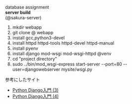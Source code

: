 database assignment  
**server build**  
(@sakura-server)
1. mkdir webapp
2. git clone @ webapp
3. install gcc,python3-devel
4. install httpd httpd-tools httpd-devel httpd-manual
5. install pyenv
6. install django mod-wsgi mod-wsgi-httpd @venv
7. cd "project directory"
8. sudo ../bin/mod_wsgi-express start-server --port=80 --user=djangowebserver mysite/wsgi.py

参考にしたサイト
- [Python Django入門 (3)](https://qiita.com/kaki_k/items/7b178ad39394a031b50d)
- [Python Django入門 (4)](https://qiita.com/kaki_k/items/6e17597804437ef170ae)
